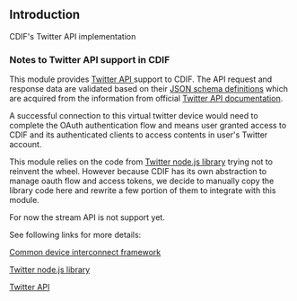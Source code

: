 Introduction
------------
CDIF's Twitter API implementation

### Notes to Twitter API support in CDIF
This module provides [Twitter API ](https://dev.twitter.com/rest/public) support to CDIF. The API request and response data are validated based on their [JSON schema definitions](https://github.com/out4b/cdif-twitter/blob/master/schema.json) which are acquired from the information from official [Twitter API documentation](https://dev.twitter.com/rest/public).

A successful connection to this virtual twitter device would need to complete the OAuth authentication flow and means user granted access to CDIF and its authenticated clients to access contents in user's Twitter account.

This module relies on the code from [Twitter node.js library](https://github.com/Isolus/twitter-ng) trying not to reinvent the wheel. However because CDIF has its own abstraction to manage oauth flow and access tokens, we decide to manually copy the library code here and rewrite a few portion of them to integrate with this module.

For now the stream API is not support yet.

See following links for more details:

[Common device interconnect framework](https://github.com/out4b/cdif)

[Twitter node.js library](https://github.com/Isolus/twitter-ng)

[Twitter API](https://dev.twitter.com/rest/public)